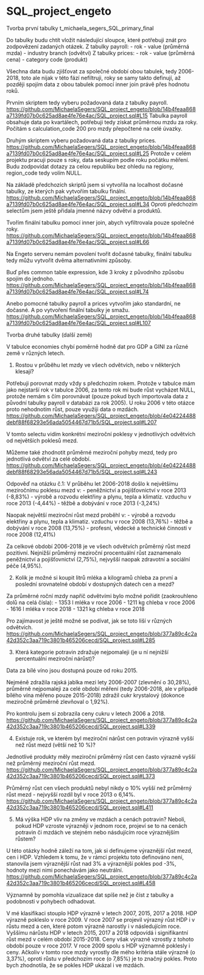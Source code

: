 # SQL_project_engeto

Tvorba první tabulky t_michaela_segers_SQL_primary_final

Do tabulky budu chtít vložit následující sloupce, které potřebuji znát pro zodpovězení zadaných otázek.
Z tabulky payroll:
	- rok
	- value (průměrná mzda)
	- industry branch (odvětví)
Z tabulky prices:
	- rok
	- value (průměrná cena)
	- category code (produkt)

Všechna data budu zjišťovat za společné období obou tabulek, tedy 2006-2018, toto ale nijak v této fází nefiltruji, roky se samy takto definují, až později spojím data z obou tabulek pomocí inner join právě přes hodnotu roků.

Prvním skriptem tedy vyberu požadovaná data z tabulky payroll. https://github.com/MichaelaSegers/SQL_project_engeto/blob/14b4feaa868a7139fd07b0c625ad8ae4fe76e4ac/SQL_project.sql#L15
Tabulka payroll obsahuje data po kvartálech, potřebuji tedy získat průměrnou mzdu za roky.
Počítám s calculation_code 200 pro mzdy přepočtené na celé úvazky.

Druhým skriptem vyberu požadovaná data z tabulky prices. https://github.com/MichaelaSegers/SQL_project_engeto/blob/14b4feaa868a7139fd07b0c625ad8ae4fe76e4ac/SQL_project.sql#L25
Protože v celém projektu pracuji pouze s roky, data seskupím podle roku počátku měření.
Budu zodpovídat dotazy za celou republiku bez ohledu na regiony, region_code tedy volím NULL.

Na základě předchozích skriptů jsem si vytvořila na localhost dočasné tabulky, ze kterých pak vytvořím tabulku finální. https://github.com/MichaelaSegers/SQL_project_engeto/blob/14b4feaa868a7139fd07b0c625ad8ae4fe76e4ac/SQL_project.sql#L34
Oproti předchozím selectům jsem ještě přidala jmenné názvy odvětví a produktů.

Tvořím finální tabulku pomocí inner join, abych vyfiltrovala pouze společné roky. https://github.com/MichaelaSegers/SQL_project_engeto/blob/14b4feaa868a7139fd07b0c625ad8ae4fe76e4ac/SQL_project.sql#L66

Na Engeto serveru nemám povolení tvořit dočasné tabulky, finální tabulku tedy můžu vytvořit dvěma alternativními způsoby.

Buď přes common table expression, kde 3 kroky z původního způsobu spojím do jednoho. https://github.com/MichaelaSegers/SQL_project_engeto/blob/14b4feaa868a7139fd07b0c625ad8ae4fe76e4ac/SQL_project.sql#L74

Anebo pomocné tabulky payroll a prices vytvořím jako standardní, ne dočasné. A po vytvoření finální tabulky je smažu. https://github.com/MichaelaSegers/SQL_project_engeto/blob/14b4feaa868a7139fd07b0c625ad8ae4fe76e4ac/SQL_project.sql#L107

Tvorba druhé tabulky (další země)

V tabulce economies chybí poměrně hodně dat pro GDP a GINI za různé země v různých letech.

1. Rostou v průběhu let mzdy ve všech odvětvích, nebo v některých klesají?

Potřebuji porovnat mzdy vždy s předchozím rokem. Protože v tabulce mám jako nejstarší rok v tabulce 2006, za tento rok mi bude růst vycházet NULL, protože nemám s čím porovnávat (pouze pokud bych importovala data z původní tabulky payroll v databázi za rok 2005).
U roku 2006 v této otázce proto nehodnotím růst, pouze využiji data o mzdách.
https://github.com/MichaelaSegers/SQL_project_engeto/blob/4e04224488debf88f68293e56ada5054467d71b5/SQL_project.sql#L207

V tomto selectu vidím konkrétní meziroční poklesy v jednotlivých odvětvích od největších poklesů mezd.

Můžeme také zhodnotit průměrné meziroční pohyby mezd, tedy pro jednotlivá odvětví za celé období.
https://github.com/MichaelaSegers/SQL_project_engeto/blob/4e04224488debf88f68293e56ada5054467d71b5/SQL_project.sql#L243

Odpověď na otázku č.1:
V průběhu let 2006-2018 došlo k největšímu meziročnímu poklesu mezd v:
	- peněžnictví a pojišťovnictví v roce 2013 (-8,83%)
	- výrobě a rozvodu elektřiny a plynu, tepla a klimatiz. vzduchu v roce 2013 (-4,44%)
	- těžbě a dobývání v roce 2013 (-3,24%)

Naopak největší meziroční růst mezd proběhl v:
	- výrobě a rozvodu elektřiny a plynu, tepla a klimatiz. vzduchu v roce 2008 (13,76%)
	- těžbě a dobývání v roce 2008 (13,75%)
	- profesní, vědecké a technické činnosti v roce 2008 (12,41%)

Za celkové období 2006-2018 je ve všech odvětvích průměrný růst mezd pozitivní. Nejnižší průměrný meziroční procentuální růst zaznamenalo peněžnictví a pojišťovnictví (2,75%), nejvyšší naopak zdravotní a sociální péče (4,95%).

2. Kolik je možné si koupit litrů mléka a kilogramů chleba za první a poslední srovnatelné období v dostupných datech cen a mezd?

Za průměrné roční mzdy napříč odvětvími bylo možné pořídit (zaokrouhleno dolů na celá čísla):
	- 1353 l mléka v roce 2006
	- 1211 kg chleba v roce 2006
	- 1616 l mléka v roce 2018
	- 1321 kg chleba v roce 2018

Pro zajímavost je ještě možné se podívat, jak se toto liší v různých odvětvích.
https://github.com/MichaelaSegers/SQL_project_engeto/blob/377a89c4c2a42d352c3aa719c3801b465206cecd/SQL_project.sql#L285

3. Která kategorie potravin zdražuje nejpomaleji (je u ní nejnižší percentuální meziroční nárůst)?

Data za bílé víno jsou dostupná pouze od roku 2015.

Nejméně zdražila rajská jablka mezi lety 2006-2007 (zlevnění o 30,28%), průměrně nejpomaleji za celé období měření (tedy 2006-2018, ale v případě bílého vína měřeno pouze 2015-2018) zdražil cukr krystalový (dokonce meziročně průměrně zlevňoval o 1,92%).

Pro kontrolu jsem si zobrazila ceny cukru v letech 2006 a 2018.
https://github.com/MichaelaSegers/SQL_project_engeto/blob/377a89c4c2a42d352c3aa719c3801b465206cecd/SQL_project.sql#L339

4. Existuje rok, ve kterém byl meziroční nárůst cen potravin výrazně vyšší než růst mezd (větší než 10 %)?

Jednotlivé produkty měly meziroční průměrný růst cen často výrazně vyšší než průměrný meziroční růst mezd.
https://github.com/MichaelaSegers/SQL_project_engeto/blob/377a89c4c2a42d352c3aa719c3801b465206cecd/SQL_project.sql#L373

Průměrný růst cen všech produktů nebyl nikdy o 10% vyšší než průměrný růst mezd - nejvyšší rozdíl byl v roce 2013 o 6,14%.
https://github.com/MichaelaSegers/SQL_project_engeto/blob/377a89c4c2a42d352c3aa719c3801b465206cecd/SQL_project.sql#L411

5. Má výška HDP vliv na změny ve mzdách a cenách potravin? Neboli, pokud HDP vzroste výrazněji v jednom roce, projeví se to na cenách potravin či mzdách ve stejném nebo násdujícím roce výraznějším růstem?

U této otázky hodně záleží na tom, jak si definujeme výraznější růst mezd, cen i HDP. Vzhledem k tomu, že v rámci projektu toto definováno není, stanovila jsem výraznější růst nad 3% a výraznější pokles pod -3%, hodnoty mezi nimi ponechávám jako neutrální.
https://github.com/MichaelaSegers/SQL_project_engeto/blob/377a89c4c2a42d352c3aa719c3801b465206cecd/SQL_project.sql#L458

Významně by pomohla vizualizace dat spíše než je číst z tabulky a podobnosti v pohybech odhadovat.

V mé klasifikaci stouplo HDP výrazně v letech 2007, 2015, 2017 a 2018. HDP výrazně pokleslo v roce 2009.
V roce 2007 se projevil výrazný růst HDP i v růstu mezd a cen, které potom výrazně narostly i v následujícím roce.
Vyššímu nárůstu HDP v letech 2015, 2017 a 2018 odpovídá i signifikantní růst mezd v celém období 2015-2018. Ceny však výrazně vzrostly z tohoto období pouze v roce 2017.
V roce 2009 spolu s HDP významně poklesly i ceny. Ačkoliv v tomto roce mzdy vyrostly dle mého kritéria stále výrazně (o 3,37%), oproti růstu v předchozím roce (o 7,85%) je to značný pokles. Proto bych zhodnotila, že se pokles HDP ukázal i ve mzdách.